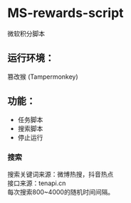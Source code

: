 # MS-rewards-script
微软积分脚本
## 运行环境：
  篡改猴 (Tampermonkey)

## 功能：
  - 任务脚本
  - 搜索脚本
  - 停止运行

  ### 搜索
  搜索关键词来源：微博热搜，抖音热点 \
  接口来源：tenapi.cn \
  每次搜索800~4000的随机时间间隔。
